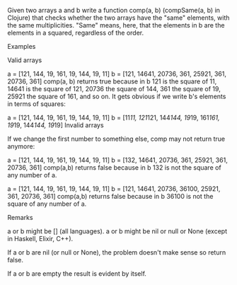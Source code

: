 Given two arrays a and b write a function comp(a, b) (compSame(a, b) in Clojure) that checks whether the two arrays have
the "same" elements, with the same multiplicities. "Same" means, here, that the elements in b are the elements in a
squared, regardless of the order.

Examples

Valid arrays

a = [121, 144, 19, 161, 19, 144, 19, 11]
b = [121, 14641, 20736, 361, 25921, 361, 20736, 361]
comp(a, b) returns true because in b 121 is the square of 11, 14641 is the square of 121, 20736 the square of 144, 361
the square of 19, 25921 the square of 161, and so on. It gets obvious if we write b's elements in terms of squares:

a = [121, 144, 19, 161, 19, 144, 19, 11]
b = [11*11, 121*121, 144*144, 19*19, 161*161, 19*19, 144*144, 19*19]
Invalid arrays

If we change the first number to something else, comp may not return true anymore:

a = [121, 144, 19, 161, 19, 144, 19, 11]
b = [132, 14641, 20736, 361, 25921, 361, 20736, 361]
comp(a,b) returns false because in b 132 is not the square of any number of a.

a = [121, 144, 19, 161, 19, 144, 19, 11]
b = [121, 14641, 20736, 36100, 25921, 361, 20736, 361]
comp(a,b) returns false because in b 36100 is not the square of any number of a.

Remarks

a or b might be [] (all languages). a or b might be nil or null or None (except in Haskell, Elixir, C++).

If a or b are nil (or null or None), the problem doesn't make sense so return false.

If a or b are empty the result is evident by itself.